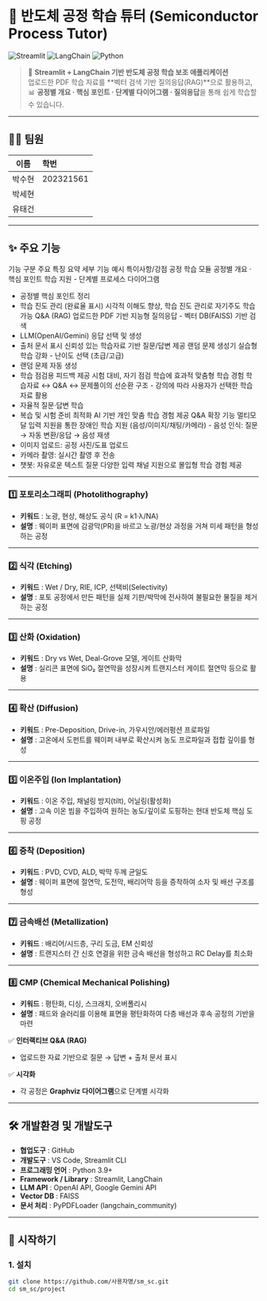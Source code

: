 # 🧪 반도체 공정 학습 튜터 (Semiconductor Process Tutor)

![Streamlit](https://img.shields.io/badge/Framework-Streamlit-FF4B4B?logo=streamlit&logoColor=white)
![LangChain](https://img.shields.io/badge/LLM-LangChain-blue?logo=chainlink&logoColor=white)
![Python](https://img.shields.io/badge/Python-3.9%2B-yellow?logo=python&logoColor=white)

> 📘 **Streamlit + LangChain 기반 반도체 공정 학습 보조 애플리케이션**  
> 업로드한 PDF 학습 자료를 **벡터 검색 기반 질의응답(RAG)**으로 활용하고,  
> 📊 **공정별 개요 · 핵심 포인트 · 단계별 다이어그램 · 질의응답**을 통해 쉽게 학습할 수 있습니다.

---

## 👨‍💻 팀원

| 이름 |  학번 |
|:----:|:----------|
| 박수현 | 202321561 |
| 박세현 |  |
| 유태건 |  |


---

## ✨ 주요 기능

기능 구분	주요 특징 요약	세부 기능 예시	특이사항/강점
공정 학습 모듈	공정별 개요 · 핵심 포인트 학습 지원	- 단계별 프로세스 다이어그램
- 공정별 핵심 포인트 정리
- 학습 진도 관리 (완료율 표시)	시각적 이해도 향상, 학습 진도 관리로 자기주도 학습 가능
Q&A (RAG)	업로드한 PDF 기반 지능형 질의응답	- 벡터 DB(FAISS) 기반 검색
- LLM(OpenAI/Gemini) 응답 선택 및 생성
- 출처 문서 표시	신뢰성 있는 학습자료 기반 질문/답변 제공
랜덤 문제 생성기	실습형 학습 강화	- 난이도 선택 (초급/고급)
- 랜덤 문제 자동 생성
- 학습 점검용 피드백 제공	시험 대비, 자기 점검 학습에 효과적
맞춤형 학습 경험	학습자료 ↔ Q&A ↔ 문제풀이의 선순환 구조	- 강의에 따라 사용자가 선택한 학습자료 활용
- 자율적 질문·답변 학습
- 복습 및 시험 준비 최적화	AI 기반 개인 맞춤 학습 경험 제공
Q&A 확장 기능	멀티모달 입력 지원을 통한 장애인 학습 지원 (음성/이미지/채팅/카메라)	- 음성 인식: 질문 → 자동 변환/응답 → 음성 재생
- 이미지 업로드: 공정 사진/도표 업로드
- 카메라 촬영: 실시간 촬영 후 전송
- 챗봇: 자유로운 텍스트 질문	다양한 입력 채널 지원으로 몰입형 학습 경험 제공
---

### 1️⃣ 포토리소그래피 (Photolithography)
- **키워드** : 노광, 현상, 해상도 공식 (R = k1·λ/NA)  
- **설명** : 웨이퍼 표면에 감광막(PR)을 바르고 노광/현상 과정을 거쳐 미세 패턴을 형성하는 공정  

---

### 2️⃣ 식각 (Etching)
- **키워드** : Wet / Dry, RIE, ICP, 선택비(Selectivity)  
- **설명** : 포토 공정에서 만든 패턴을 실제 기판/박막에 전사하여 불필요한 물질을 제거하는 공정  

---

### 3️⃣ 산화 (Oxidation)
- **키워드** : Dry vs Wet, Deal-Grove 모델, 게이트 산화막  
- **설명** : 실리콘 표면에 SiO₂ 절연막을 성장시켜 트랜지스터 게이트 절연막 등으로 활용  

---

### 4️⃣ 확산 (Diffusion)
- **키워드** : Pre-Deposition, Drive-in, 가우시안/에러펑션 프로파일  
- **설명** : 고온에서 도펀트를 웨이퍼 내부로 확산시켜 농도 프로파일과 접합 깊이를 형성  

---

### 5️⃣ 이온주입 (Ion Implantation)
- **키워드** : 이온 주입, 채널링 방지(tilt), 어닐링(활성화)  
- **설명** : 고속 이온 빔을 주입하여 원하는 농도/깊이로 도핑하는 현대 반도체 핵심 도핑 공정  

---

### 6️⃣ 증착 (Deposition)
- **키워드** : PVD, CVD, ALD, 박막 두께 균일도  
- **설명** : 웨이퍼 표면에 절연막, 도전막, 배리어막 등을 증착하여 소자 및 배선 구조를 형성  

---

### 7️⃣ 금속배선 (Metallization)
- **키워드** : 배리어/시드층, 구리 도금, EM 신뢰성  
- **설명** : 트랜지스터 간 신호 연결을 위한 금속 배선을 형성하고 RC Delay를 최소화  

---

### 8️⃣ CMP (Chemical Mechanical Polishing)
- **키워드** : 평탄화, 디싱, 스크래치, 오버폴리시  
- **설명** : 패드와 슬러리를 이용해 표면을 평탄화하여 다층 배선과 후속 공정의 기반을 마련  

✅ **인터랙티브 Q&A (RAG)**  
- 업로드한 자료 기반으로 질문 → 답변 + 출처 문서 표시  

✅ **시각화**  
- 각 공정은 **Graphviz 다이어그램**으로 단계별 시각화  

---
## 🛠 개발환경 및 개발도구

- **협업도구** : GitHub  
- **개발도구** : VS Code, Streamlit CLI  
- **프로그래밍 언어** : Python 3.9+  
- **Framework / Library** : Streamlit, LangChain  
- **LLM API** : OpenAI API, Google Gemini API  
- **Vector DB** : FAISS  
- **문서 처리** : PyPDFLoader (langchain_community)  

---

## 🚀 시작하기

### 1. 설치
```bash
git clone https://github.com/사용자명/sm_sc.git
cd sm_sc/project
